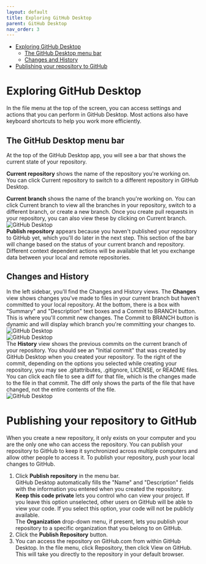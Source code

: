 ```yaml
---
layout: default
title: Exploring GitHub Desktop
parent: GitHub Desktop
nav_order: 3
---
```

- [Exploring GitHub Desktop](#exploring-github-desktop)
  - [The GitHub Desktop menu bar](#the-github-desktop-menu-bar)
  - [Changes and History](#changes-and-history)
- [Publishing your repository to GitHub](#publishing-your-repository-to-github)
  
# Exploring GitHub Desktop
In the file menu at the top of the screen, you can access settings and actions that you can perform in GitHub Desktop. Most actions also have keyboard shortcuts to help you work more efficiently.
## The GitHub Desktop menu bar
At the top of the GitHub Desktop app, you will see a bar that shows the current state of your repository.

**Current repository** shows the name of the repository you're working on. You can click Current repository to switch to a different repository in GitHub Desktop.

**Current branch** shows the name of the branch you're working on. You can click Current branch to view all the branches in your repository, switch to a different branch, or create a new branch. Once you create pull requests in your repository, you can also view these by clicking on Current branch.  
![GitHub Desktop](/assets/images/D5.jpg)  
**Publish repository** appears because you haven't published your repository to GitHub yet, which you'll do later in the next step. This section of the bar will change based on the status of your current branch and repository. Different context dependent actions will be available that let you exchange data between your local and remote repositories.

## Changes and History
In the left sidebar, you'll find the Changes and History views.
The **Changes** view shows changes you've made to files in your current branch but haven't committed to your local repository. At the bottom, there is a box with "Summary" and "Description" text boxes and a Commit to BRANCH button. This is where you'll commit new changes. The Commit to BRANCH button is dynamic and will display which branch you're committing your changes to.  
![GitHub Desktop](/assets/images/D6.jpg)  
![GitHub Desktop](/assets/images/D61.jpg)  
The **History** view shows the previous commits on the current branch of your repository. You should see an "Initial commit" that was created by GitHub Desktop when you created your repository. To the right of the commit, depending on the options you selected while creating your repository, you may see .gitattributes, .gitignore, LICENSE, or README files. You can click each file to see a diff for that file, which is the changes made to the file in that commit. The diff only shows the parts of the file that have changed, not the entire contents of the file.  
![GitHub Desktop](/assets/images/D7.jpg)  
# Publishing your repository to GitHub
When you create a new repository, it only exists on your computer and you are the only one who can access the repository. You can publish your repository to GitHub to keep it synchronized across multiple computers and allow other people to access it. To publish your repository, push your local changes to GitHub.

1. Click **Publish repository** in the menu bar.  
GitHub Desktop automatically fills the "Name" and "Description" fields with the information you entered when you created the repository.  
**Keep this code private** lets you control who can view your project. If you leave this option unselected, other users on GitHub will be able to view your code. If you select this option, your code will not be publicly available.  
The **Organization** drop-down menu, if present, lets you publish your repository to a specific organization that you belong to on GitHub.
2. Click the **Publish Repository** button.
3. You can access the repository on GitHub.com from within GitHub Desktop. In the file menu, click Repository, then click View on GitHub. This will take you directly to the repository in your default browser.

